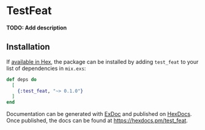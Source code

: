 # TestFeat

**TODO: Add description**

## Installation

If [available in Hex](https://hex.pm/docs/publish), the package can be installed
by adding `test_feat` to your list of dependencies in `mix.exs`:

```elixir
def deps do
  [
    {:test_feat, "~> 0.1.0"}
  ]
end
```

Documentation can be generated with [ExDoc](https://github.com/elixir-lang/ex_doc)
and published on [HexDocs](https://hexdocs.pm). Once published, the docs can
be found at <https://hexdocs.pm/test_feat>.

